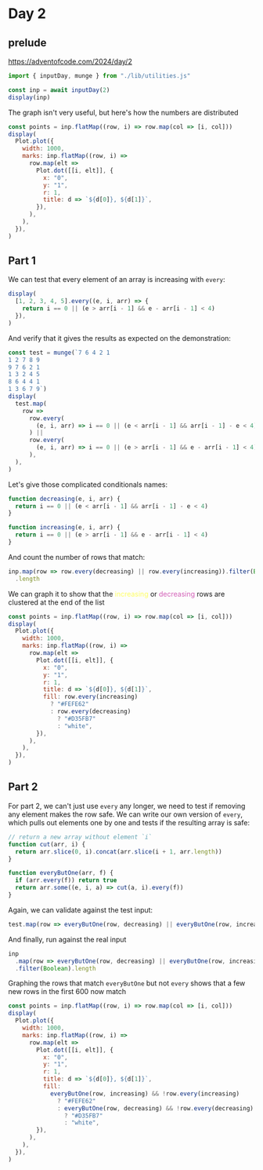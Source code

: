 # Day 2

## prelude

https://adventofcode.com/2024/day/2

```js echo
import { inputDay, munge } from "./lib/utilities.js"
```

```js echo
const inp = await inputDay(2)
display(inp)
```

The graph isn't very useful, but here's how the numbers are distributed

```js
const points = inp.flatMap((row, i) => row.map(col => [i, col]))
display(
  Plot.plot({
    width: 1000,
    marks: inp.flatMap((row, i) =>
      row.map(elt =>
        Plot.dot([[i, elt]], {
          x: "0",
          y: "1",
          r: 1,
          title: d => `${d[0]}, ${d[1]}`,
        }),
      ),
    ),
  }),
)
```

## Part 1

We can test that every element of an array is increasing with `every`:

```js echo
display(
  [1, 2, 3, 4, 5].every((e, i, arr) => {
    return i == 0 || (e > arr[i - 1] && e - arr[i - 1] < 4)
  }),
)
```

And verify that it gives the results as expected on the demonstration:

```js echo
const test = munge(`7 6 4 2 1
1 2 7 8 9
9 7 6 2 1
1 3 2 4 5
8 6 4 4 1
1 3 6 7 9`)
display(
  test.map(
    row =>
      row.every(
        (e, i, arr) => i == 0 || (e < arr[i - 1] && arr[i - 1] - e < 4),
      ) ||
      row.every(
        (e, i, arr) => i == 0 || (e > arr[i - 1] && e - arr[i - 1] < 4),
      ),
  ),
)
```

Let's give those complicated conditionals names:

```js echo
function decreasing(e, i, arr) {
  return i == 0 || (e < arr[i - 1] && arr[i - 1] - e < 4)
}

function increasing(e, i, arr) {
  return i == 0 || (e > arr[i - 1] && e - arr[i - 1] < 4)
}
```

And count the number of rows that match:

```js echo
inp.map(row => row.every(decreasing) || row.every(increasing)).filter(Boolean)
  .length
```

We can graph it to show that the <span style="color:#FEFE62">increasing</span> or <span style="color:#D35FB7">decreasing</span> rows are clustered at the end of the list

```js
const points = inp.flatMap((row, i) => row.map(col => [i, col]))
display(
  Plot.plot({
    width: 1000,
    marks: inp.flatMap((row, i) =>
      row.map(elt =>
        Plot.dot([[i, elt]], {
          x: "0",
          y: "1",
          r: 1,
          title: d => `${d[0]}, ${d[1]}`,
          fill: row.every(increasing)
            ? "#FEFE62"
            : row.every(decreasing)
              ? "#D35FB7"
              : "white",
        }),
      ),
    ),
  }),
)
```

## Part 2

For part 2, we can't just use `every` any longer, we need to test if removing any element makes the row safe. We can write our own version of `every`, which pulls out elements one by one and tests if the resulting array is safe:

```js echo
// return a new array without element `i`
function cut(arr, i) {
  return arr.slice(0, i).concat(arr.slice(i + 1, arr.length))
}

function everyButOne(arr, f) {
  if (arr.every(f)) return true
  return arr.some((e, i, a) => cut(a, i).every(f))
}
```

Again, we can validate against the test input:

```js echo
test.map(row => everyButOne(row, decreasing) || everyButOne(row, increasing))
```

And finally, run against the real input

```js echo
inp
  .map(row => everyButOne(row, decreasing) || everyButOne(row, increasing))
  .filter(Boolean).length
```

Graphing the rows that match `everyButOne` but not `every` shows that a few new rows in the first 600 now match

```js
const points = inp.flatMap((row, i) => row.map(col => [i, col]))
display(
  Plot.plot({
    width: 1000,
    marks: inp.flatMap((row, i) =>
      row.map(elt =>
        Plot.dot([[i, elt]], {
          x: "0",
          y: "1",
          r: 1,
          title: d => `${d[0]}, ${d[1]}`,
          fill:
            everyButOne(row, increasing) && !row.every(increasing)
              ? "#FEFE62"
              : everyButOne(row, decreasing) && !row.every(decreasing)
                ? "#D35FB7"
                : "white",
        }),
      ),
    ),
  }),
)
```
